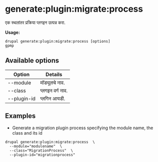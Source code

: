 # generate:plugin:migrate:process
एक स्थलांतर प्रक्रिया प्लगइन उत्पन्न करा.

**Usage:**
```
drupal generate:plugin:migrate:process [options]
gpmp
```

## Available options
Option | Details
-------|-------------
--module | मॉड्यूलचे नाव.
--class | प्लगइन वर्ग नाव.
--plugin-id | प्लगिन आयडी.

## Examples
* Generate a migration plugin process specifying the module name, the class and its id
```
drupal generate:plugin:migrate:process  \
  --module="modulename"  \
  --class="MigrationProcess"  \
  --plugin-id="migrationprocess"
```
